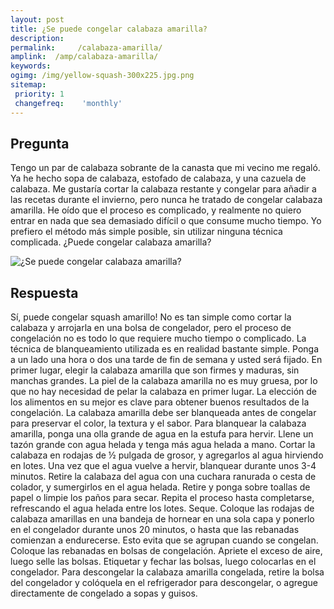 ```yaml
---
layout: post
title: ¿Se puede congelar calabaza amarilla?  
description: 
permalink:     /calabaza-amarilla/
amplink:  /amp/calabaza-amarilla/
keywords: 
ogimg: /img/yellow-squash-300x225.jpg.png
sitemap:
 priority: 1
 changefreq:    'monthly'
---
```




## Pregunta

Tengo un par de calabaza sobrante de la canasta que mi vecino me regaló. Ya he hecho sopa de calabaza, estofado de calabaza, y una cazuela de calabaza. Me gustaría cortar la calabaza restante y congelar para añadir a las recetas durante el invierno, pero nunca he tratado de congelar calabaza amarilla. He oído que el proceso es complicado, y realmente no quiero entrar en nada que sea demasiado difícil o que consume mucho tiempo. Yo prefiero el método más simple posible, sin utilizar ninguna técnica complicada. ¿Puede congelar calabaza amarilla?


![¿Se puede congelar calabaza amarilla?](https://sepuedecongelar.com/img/yellow-squash-300x225.jpg "¿Se puede congelar calabaza amarilla?" )


## Respuesta

Sí, puede congelar squash amarillo! No es tan simple como cortar la calabaza y arrojarla en una bolsa de congelador, pero el proceso de congelación no es todo lo que requiere mucho tiempo o complicado. La técnica de blanqueamiento utilizada es en realidad bastante simple. Ponga a un lado una hora o dos una tarde de fin de semana y usted será fijado.
En primer lugar, elegir la calabaza amarilla que son firmes y maduras, sin manchas grandes. La piel de la calabaza amarilla no es muy gruesa, por lo que no hay necesidad de pelar la calabaza en primer lugar. La elección de los alimentos en su mejor es clave para obtener buenos resultados de la congelación. La calabaza amarilla debe ser blanqueada antes de congelar para preservar el color, la textura y el sabor.
Para blanquear la calabaza amarilla, ponga una olla grande de agua en la estufa para hervir. Llene un tazón grande con agua helada y tenga más agua helada a mano. Cortar la calabaza en rodajas de ½ pulgada de grosor, y agregarlos al agua hirviendo en lotes. Una vez que el agua vuelve a hervir, blanquear durante unos 3-4 minutos. Retire la calabaza del agua con una cuchara ranurada o cesta de colador, y sumergirlos en el agua helada. Retire y ponga sobre toallas de papel o limpie los paños para secar. Repita el proceso hasta completarse, refrescando el agua helada entre los lotes. Seque.
Coloque las rodajas de calabaza amarillas en una bandeja de hornear en una sola capa y ponerlo en el congelador durante unos 20 minutos, o hasta que las rebanadas comienzan a endurecerse. Esto evita que se agrupan cuando se congelan. Coloque las rebanadas en bolsas de congelación. Apriete el exceso de aire, luego selle las bolsas. Etiquetar y fechar las bolsas, luego colocarlas en el congelador.
Para descongelar la calabaza amarilla congelada, retire la bolsa del congelador y colóquela en el refrigerador para descongelar, o agregue directamente de congelado a sopas y guisos.